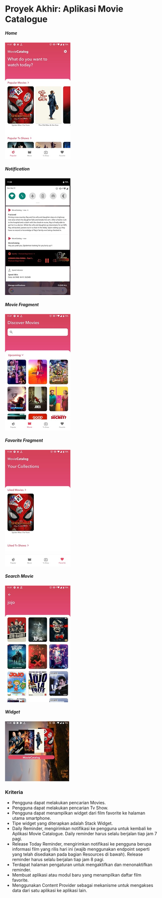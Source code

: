 # Proyek Akhir: Aplikasi Movie Catalogue

##### Home
![Home](demo/home.jpeg)
##### Notification
![Notif](demo/notif.jpeg)
##### Movie Fragment
![Movie](demo/movie.jpeg)
##### Favorite Fragment
![Favorite](demo/favorite.jpeg)
##### Search Movie
![Search](demo/search_movie.jpeg)
##### Widget
![Widget](demo/widget.jpeg)
### Kriteria
- Pengguna dapat melakukan pencarian Movies.
- Pengguna dapat melakukan pencarian Tv Show.
- Pengguna dapat menampilkan widget dari film favorite ke halaman utama smartphone.
- Tipe widget yang diterapkan adalah Stack Widget.
- Daily Reminder, mengirimkan notifikasi ke pengguna untuk kembali ke Aplikasi Movie Catalogue. Daily reminder harus selalu berjalan tiap jam 7 pagi.
- Release Today Reminder, mengirimkan notifikasi ke pengguna berupa informasi film yang rilis hari ini (wajib menggunakan endpoint seperti yang telah disediakan pada bagian Resources di bawah). Release reminder harus selalu berjalan tiap jam 8 pagi.
- Terdapat halaman pengaturan untuk mengaktifkan dan menonaktifkan reminder.
- Membuat aplikasi atau modul baru yang menampilkan daftar film favorite.
- Menggunakan Content Provider sebagai mekanisme untuk mengakses data dari satu aplikasi ke aplikasi lain.
